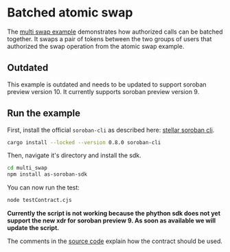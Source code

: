 # Batched atomic swap

The [multi swap example](https://github.com/Soneso/as-soroban-examples/tree/main/multi_swap) demonstrates how authorized calls can be batched together. It swaps a pair of tokens between the two groups of users that authorized the swap operation from the atomic swap example.

## Outdated

This example is outdated and needs to be updated to support soroban preview version 10. It currently supports soroban preview version 9.

## Run the example

First, install the official `soroban-cli` as described here: [stellar soroban cli](https://github.com/stellar/soroban-cli).

```sh
cargo install --locked --version 0.8.0 soroban-cli
```

Then, navigate it's directory and install the sdk.

```sh
cd multi_swap
npm install as-soroban-sdk
```

You can now run the test:

```sh
node testContract.cjs
```
**Currently the script is not working because the phython sdk does not yet support the new xdr for soroban preview 9. As soon as available we will update the script.**

The comments in the [source code](https://github.com/Soneso/as-soroban-examples/tree/main/multi_swap/assembly/index.ts) explain how the contract should be used.